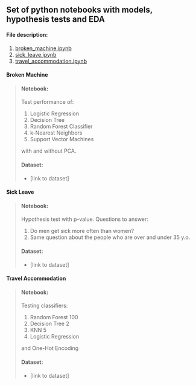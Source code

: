 ## Set of python notebooks with models, hypothesis tests and EDA

#### File description:
1. [broken_machine.ipynb](#broken-machine)
2. [sick_leave.ipynb](#sick-leave)
3. [travel_accommodation.ipynb](#travel-accommodation)


#### Broken Machine

> #### Notebook:
> Test performance of:
> 1. Logistic Regression
> 2. Decision Tree
> 3. Random Forest Classifier
> 4. k-Nearest Neighbors
> 5. Support Vector Machines
> 
> with and without PCA.
> 
> #### Dataset:
> * [link to dataset]

#### Sick Leave

> #### Notebook:
> Hypothesis test with p-value.
> Questions to answer:
> 1. Do men get sick more often than women?
> 2. Same question about the people who are over and under 35 y.o.
> 
> #### Dataset:
> * [link to dataset]

#### Travel Accommodation

> #### Notebook:
> Testing classifiers:
> 1. Random Forest 100
> 2. Decision Tree 2
> 3. KNN 5
> 4. Logistic Regression
> 
> and One-Hot Encoding
> 
> #### Dataset:
> * [link to dataset]
